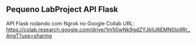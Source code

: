 ## Pequeno LabProject API Flask 

API Flask rodando com Ngrok no Google Collab
URL: https://colab.research.google.com/drive/1m1j0wNk9gdZYJkIlJ8EMN0lo9Rr_AngT?usp=sharing